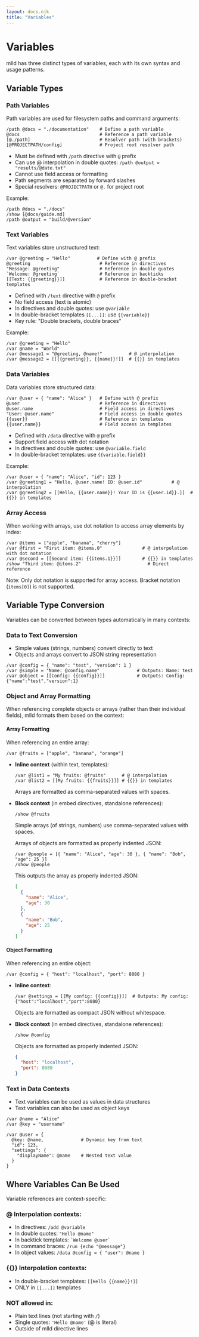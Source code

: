 ```yaml
---
layout: docs.njk
title: "Variables"
---
```


# Variables

mlld has three distinct types of variables, each with its own syntax and usage patterns.

## Variable Types

### Path Variables

Path variables are used for filesystem paths and command arguments:

```mlld
/path @docs = "./documentation"    # Define a path variable
@docs                              # Reference a path variable
[@./path]                          # Resolver path (with brackets)
[@PROJECTPATH/config]              # Project root resolver path
```

- Must be defined with `/path` directive with `@` prefix
- Can use @ interpolation in double quotes: `/path @output = "results/@date.txt"`
- Cannot use field access or formatting
- Path segments are separated by forward slashes
- Special resolvers: `@PROJECTPATH` or `@.` for project root

Example:
```mlld
/path @docs = "./docs"
/show [@docs/guide.md]
/path @output = "build/@version"
```

### Text Variables

Text variables store unstructured text:

```mlld
/var @greeting = "Hello"          # Define with @ prefix
@greeting                          # Reference in directives
"Message: @greeting"               # Reference in double quotes
`Welcome: @greeting`               # Reference in backticks
[[Text: {{greeting}}]]             # Reference in double-bracket templates
```

- Defined with `/text` directive with `@` prefix
- No field access (text is atomic)
- In directives and double quotes: use `@variable`
- In double-bracket templates `[[...]]`: use `{{variable}}`
- Key rule: "Double brackets, double braces"

Example:
```mlld
/var @greeting = "Hello"
/var @name = "World"
/var @message1 = "@greeting, @name!"          # @ interpolation
/var @message2 = [[{{greeting}}, {{name}}!]]  # {{}} in templates
```

### Data Variables

Data variables store structured data:

```mlld
/var @user = { "name": "Alice" }   # Define with @ prefix
@user                              # Reference in directives
@user.name                         # Field access in directives
"User: @user.name"                 # Field access in double quotes
{{user}}                           # Reference in templates
{{user.name}}                      # Field access in templates
```

- Defined with `/data` directive with `@` prefix
- Support field access with dot notation
- In directives and double quotes: use `@variable.field`
- In double-bracket templates: use `{{variable.field}}`

Example:
```mlld
/var @user = { "name": "Alice", "id": 123 }
/var @greeting1 = "Hello, @user.name! ID: @user.id"           # @ interpolation
/var @greeting2 = [[Hello, {{user.name}}! Your ID is {{user.id}}.]]  # {{}} in templates
```

### Array Access

When working with arrays, use dot notation to access array elements by index:

```mlld
/var @items = ["apple", "banana", "cherry"]
/var @first = "First item: @items.0"               # @ interpolation with dot notation
/var @second = [[Second item: {{items.1}}]]        # {{}} in templates
/show "Third item: @items.2"                         # Direct reference
```

Note: Only dot notation is supported for array access. Bracket notation (`items[0]`) is not supported.

## Variable Type Conversion

Variables can be converted between types automatically in many contexts:

### Data to Text Conversion

- Simple values (strings, numbers) convert directly to text
- Objects and arrays convert to JSON string representation

```mlld
/var @config = { "name": "test", "version": 1 }
/var @simple = "Name: @config.name"              # Outputs: Name: test
/var @object = [[Config: {{config}}]]            # Outputs: Config: {"name":"test","version":1}
```

### Object and Array Formatting

When referencing complete objects or arrays (rather than their individual fields), mlld formats them based on the context:

#### Array Formatting

When referencing an entire array:

```mlld
/var @fruits = ["apple", "banana", "orange"]
```

- **Inline context** (within text, templates):
  ```mlld
  /var @list1 = "My fruits: @fruits"      # @ interpolation
  /var @list2 = [[My fruits: {{fruits}}]] # {{}} in templates
  ```
  Arrays are formatted as comma-separated values with spaces.

- **Block context** (in embed directives, standalone references):
  ```mlld
  /show @fruits
  ```
  Simple arrays (of strings, numbers) use comma-separated values with spaces.
  
  Arrays of objects are formatted as properly indented JSON:
  ```mlld
  /var @people = [{ "name": "Alice", "age": 30 }, { "name": "Bob", "age": 25 }]
  /show @people
  ```
  This outputs the array as properly indented JSON:
  ```json
  [
    {
      "name": "Alice",
      "age": 30
    },
    {
      "name": "Bob",
      "age": 25
    }
  ]
  ```

#### Object Formatting

When referencing an entire object:

```mlld
/var @config = { "host": "localhost", "port": 8080 }
```

- **Inline context**:
  ```mlld
  /var @settings = [[My config: {{config}}]]  # Outputs: My config: {"host":"localhost","port":8080}
  ```
  Objects are formatted as compact JSON without whitespace.

- **Block context** (in embed directives, standalone references):
  ```mlld
  /show @config
  ```
  Objects are formatted as properly indented JSON:
  ```json
  {
    "host": "localhost",
    "port": 8080
  }
  ```

### Text in Data Contexts

- Text variables can be used as values in data structures
- Text variables can also be used as object keys

```mlld
/var @name = "Alice"
/var @key = "username"

/var @user = {
  @key: @name,              # Dynamic key from text
  "id": 123,
  "settings": {
    "displayName": @name    # Nested text value
  }
}
```

## Where Variables Can Be Used

Variable references are context-specific:

### @ Interpolation contexts:
- In directives: `/add @variable`
- In double quotes: `"Hello @name"`
- In backtick templates: `` `Welcome @user` ``
- In command braces: `/run {echo "@message"}`
- In object values: `/data @config = { "user": @name }`

### {{}} Interpolation contexts:
- In double-bracket templates: `[[Hello {{name}}!]]`
- ONLY in `[[...]]` templates

### NOT allowed in:
- Plain text lines (not starting with `/`)
- Single quotes: `'Hello @name'` (@ is literal)
- Outside of mlld directive lines

